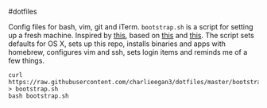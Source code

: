 #dotfiles

Config files for bash, vim, git and iTerm. `bootstrap.sh` is a script for setting up a fresh machine. Inspired by [this](http://spin.atomicobject.com/2015/09/21/ansible-configuration-management-laptop/), based on [this](http://lapwinglabs.com/blog/hacker-guide-to-setting-up-your-mac) and [this](https://github.com/hjuutilainen/dotfiles/blob/master/bin/osx-user-defaults.sh). The script sets defaults for OS X, sets up this repo, installs binaries and apps with homebrew, configures vim and ssh, sets login items and reminds me of a few things.

```
curl https://raw.githubusercontent.com/charlieegan3/dotfiles/master/bootstrap.sh > bootstrap.sh 
bash bootstrap.sh
```
